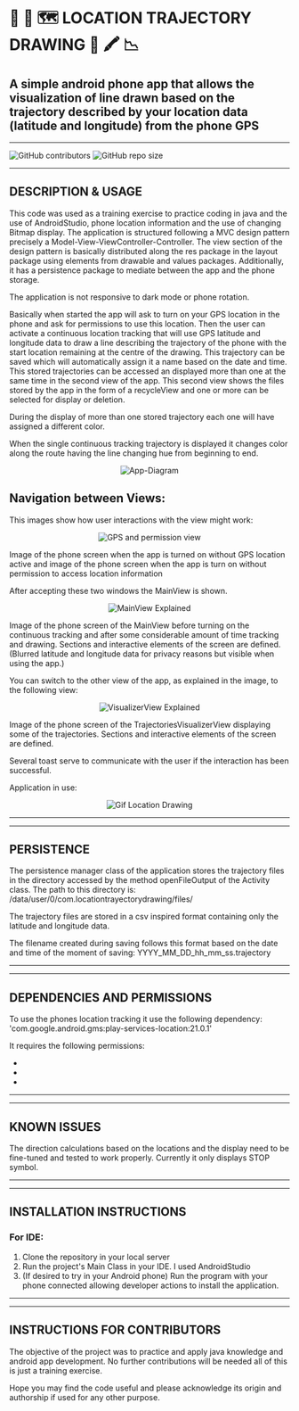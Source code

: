 # 📱 📍 🗺️ __LOCATION TRAJECTORY DRAWING__ 🎨 🖍️ 📉
## A simple android phone app that allows the visualization of line drawn based on the trajectory described by your location data (latitude and longitude) from the phone GPS
___

![GitHub contributors](https://img.shields.io/github/contributors/DRBondyaleJuez/LocationTrayectoryDrawing) 
![GitHub repo size](https://img.shields.io/github/repo-size/DRBondyaleJuez/LocationTrayectoryDrawing)
___

## __DESCRIPTION & USAGE__
This code was used as a training exercise to practice coding in java and the use of AndroidStudio, phone location information and the use of changing Bitmap display.
The application is structured following a MVC design pattern precisely a Model-View-ViewController-Controller. The view section of the design pattern is basically distributed 
along the res package in the layout package using elements from drawable and values packages.
Additionally, it has a persistence package to mediate between the app and the phone storage. 

The application is not responsive to dark mode or phone rotation.

Basically when started the app will ask to turn on your GPS location in the phone and ask for permissions to use this location.
Then the user can activate a continuous location tracking that will use GPS latitude and longitude data to draw a line describing the trajectory of the phone with the start location
remaining at the centre of the drawing.
This trajectory can be saved which will automatically assign it a name based on the date and time.
This stored trajectories can be accessed an displayed more than one at the same time in the second view of the app.
This second view shows the files stored by the app in the form of a recycleView and one or more can be selected for display or deletion.

During the display of more than one stored trajectory each one will have assigned a different color.

When the single continuous tracking trajectory is displayed it changes color along the route having the line changing hue from beginning to end.

<div style="text-align: center;">

![App-Diagram](https://github.com/DRBondyaleJuez/LocationTrayectoryDrawing/assets/98281752/ce8f96fa-9159-4e0e-bc24-bd4fa3eb33d0)
</div>

## __Navigation between Views:__

This images show how user interactions with the view might work:

<div style="text-align: center;">

![GPS and permission view](https://github.com/DRBondyaleJuez/LocationTrayectoryDrawing/assets/98281752/f95f19dd-68ce-4a6a-ac3a-418c269b073c)
</div>

Image of the phone screen when the app is turned on without GPS location active and image of the phone screen when the app is turn on without permission to access location information

After accepting these two windows the MainView is shown.

<div style="text-align: center;">

![MainView Explained](https://github.com/DRBondyaleJuez/LocationTrayectoryDrawing/assets/98281752/c74261b4-d5a8-44fe-9a1f-086dde99db91)
</div>

Image of the phone screen of the MainView before turning on the continuous tracking and after some considerable amount of time tracking and drawing.
Sections and interactive elements of the screen are defined. (Blurred latitude and longitude data for privacy reasons but visible when using the app.)

You can switch to the other view of the app, as explained in the image, to the following view:

<div style="text-align: center;">

![VisualizerView Explained](https://github.com/DRBondyaleJuez/LocationTrayectoryDrawing/assets/98281752/877cfd0c-c16e-486a-97ea-2a5d282aecf1)
</div>
Image of the phone screen of the TrajectoriesVisualizerView displaying some of the trajectories.
Sections and interactive elements of the screen are defined.

Several toast serve to communicate with the user if the interaction has been successful.

Application in use:

<div style="text-align: center;">

![Gif Location Drawing](https://github.com/DRBondyaleJuez/LocationTrayectoryDrawing/assets/98281752/89f4d68f-79e1-4b70-b1b1-eac984ca4a20)

</div>

___
___

## __PERSISTENCE__

The persistence manager class of the application stores the trajectory files in the directory accessed
by the method openFileOutput of the Activity class. The path to this directory is: /data/user/0/com.locationtrayectorydrawing/files/

The trajectory files are stored in a csv inspired format containing only the latitude and longitude data.

The filename created during saving follows this format based on the date and time of the moment of saving: YYYY_MM_DD_hh_mm_ss.trajectory

___
___

## __DEPENDENCIES AND PERMISSIONS__

To use the phones location tracking it use the following dependency: 'com.google.android.gms:play-services-location:21.0.1'

It requires the following permissions:
<!-- OL -->
- <uses-permission android:name="android.permission.INTERNET"/>
- <uses-permission android:name="android.permission.ACCESS_FINE_LOCATION"/>
- <uses-permission android:name="android.permission.ACCESS_COARSE_LOCATION"/>

___
___

## __KNOWN ISSUES__

The direction calculations based on the locations and the display need to be fine-tuned and tested to
work properly. Currently it only displays STOP symbol.
___
___

## __INSTALLATION INSTRUCTIONS__
### __For IDE:__
<!-- OL -->
1. Clone the repository in your local server
2. Run the project's Main Class in your IDE. I used AndroidStudio
3. (If desired to try in your Android phone) Run the program with your phone connected allowing developer actions to install the application.

___
___
## __INSTRUCTIONS FOR CONTRIBUTORS__
The objective of the project was to practice and apply java knowledge and android app development. No further contributions will be needed all of this is just a training exercise.

Hope you may find the code useful and please acknowledge its origin and authorship if used for any other purpose.


